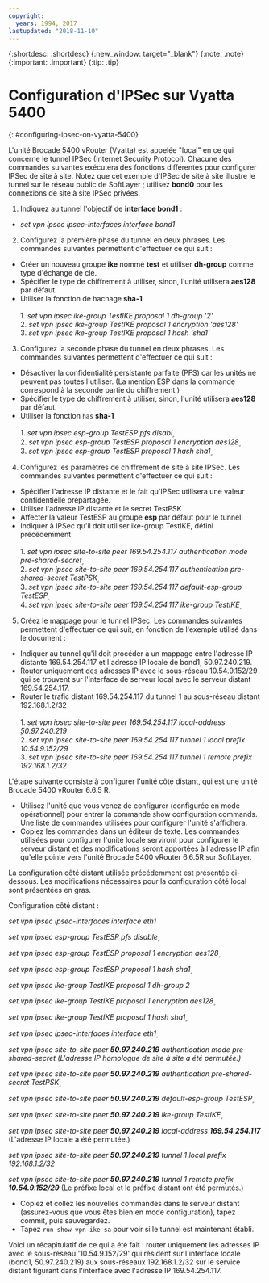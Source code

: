 ```yaml
---
copyright:
  years: 1994, 2017
lastupdated: "2018-11-10"
---
```


{:shortdesc: .shortdesc}
{:new_window: target="_blank"}
{:note: .note}
{:important: .important}
{:tip: .tip}

# Configuration d'IPSec sur Vyatta 5400
{: #configuring-ipsec-on-vyatta-5400}

L'unité Brocade 5400 vRouter (Vyatta) est appelée "local" en ce qui concerne le tunnel IPSec (Internet Security Protocol). Chacune des commandes suivantes exécutera des fonctions différentes pour configurer IPSec de site à site. Notez que cet exemple d'IPSec de site à site illustre le tunnel sur le réseau public de SoftLayer ; utilisez **bond0** pour les connexions de site à site IPSec privées.

1. Indiquez au tunnel l'objectif de **interface bond1** :

  * *set vpn ipsec ipsec-interfaces interface bond1*

2. Configurez la première phase du tunnel en deux phrases. Les commandes suivantes permettent d'effectuer ce qui suit :

  * Créer un nouveau groupe **ike** nommé **test** et utiliser **dh-group** comme type d'échange de clé.
  * Spécifier le type de chiffrement à utiliser, sinon, l'unité utilisera **aes128** par défaut.
  * Utiliser la fonction de hachage **sha-1**<br/><br/>
  1\. *set vpn ipsec ike-group TestIKE proposal 1 dh-group '2'*<br/>
  2\. *set vpn ipsec ike-group TestIKE proposal 1 encryption 'aes128'*<br/>
  3\. *set vpn ipsec ike-group TestIKE proposal 1 hash 'sha1'*<br/>

3. Configurez la seconde phase du tunnel en deux phrases. Les commandes suivantes permettent d'effectuer ce qui suit :

  * Désactiver la confidentialité persistante parfaite (PFS) car les unités ne peuvent pas toutes l'utiliser. (La mention ESP dans la commande correspond à la seconde partie du chiffrement.)
  * Spécifier le type de chiffrement à utiliser, sinon, l'unité utilisera **aes128** par défaut.
  * Utiliser la fonction `has` **sha-1**<br/><br/>
  1\. *set vpn ipsec esp-group TestESP pfs disabl۪*<br/>
  2\. *set vpn ipsec esp-group TestESP proposal 1 encryption aes128۪*<br/>
  3\. *set vpn ipsec esp-group TestESP proposal 1 hash sha1۪*<br/>

4. Configurez les paramètres de chiffrement de site à site IPSec. Les commandes suivantes permettent d'effectuer ce qui suit :

  * Spécifier l'adresse IP distante et le fait qu'IPSec utilisera une valeur confidentielle prépartagée.
  * Utiliser l'adresse IP distante et le secret TestPSK
  * Affecter la valeur TestESP au groupe **esp** par défaut pour le tunnel.
  * Indiquer à IPSec qu'il doit utiliser ike-group TestIKE, défini précédemment<br/><br/>
  1\. *set vpn ipsec site-to-site peer 169.54.254.117 authentication mode pre-shared-secret۪*<br/>
  2\. *set vpn ipsec site-to-site peer 169.54.254.117 authentication pre-shared-secret TestPSK۪*<br/>
  3\. *set vpn ipsec site-to-site peer 169.54.254.117 default-esp-group TestESP۪*<br/>
  4\. *set vpn ipsec site-to-site peer 169.54.254.117 ike-group TestIKE۪*<br/>

5. Créez le mappage pour le tunnel IPSec. Les commandes suivantes permettent d'effectuer ce qui suit, en fonction de l'exemple utilisé dans le document :

  * Indiquer au tunnel qu'il doit procéder à un mappage entre l'adresse IP distante 169.54.254.117 et l'adresse IP locale de bond1, 50.97.240.219.
  * Router uniquement des adresses IP avec le sous-réseau 10.54.9.152/29 qui se trouvent sur l'interface de serveur local avec le serveur distant 169.54.254.117.
  * Router le trafic distant 169.54.254.117 du tunnel 1 au sous-réseau distant 192.168.1.2/32<br/><br/>
  1\. *set vpn ipsec site-to-site peer 169.54.254.117 local-address ۪50.97.240.219*<br/>
  2\. *set vpn ipsec site-to-site peer 169.54.254.117 tunnel 1 local prefix 10.54.9.152/29*<br/>
  3\. *set vpn ipsec site-to-site peer 169.54.254.117 tunnel 1 remote prefix 192.168.1.2/32*<br/>

L'étape suivante consiste à configurer l'unité côté distant, qui est une unité Brocade 5400 vRouter 6.6.5 R.

  * Utilisez l'unité que vous venez de configurer (configurée en mode opérationnel) pour entrer la commande show configuration commands. Une liste de commandes utilisées pour configurer l'unité s'affichera.
  * Copiez les commandes dans un éditeur de texte. Les commandes utilisées pour configurer l'unité locale serviront pour configurer le serveur distant et des modifications seront apportées à l'adresse IP afin qu'elle pointe vers l'unité Brocade 5400 vRouter 6.6.5R sur SoftLayer.

La configuration côté distant utilisée précédemment est présentée ci-dessous. Les modifications nécessaires pour la configuration côté local sont présentées en gras.

Configuration côté distant :

*set vpn ipsec ipsec-interfaces interface eth1*

*set vpn ipsec esp-group TestESP pfs disable۪*

*set vpn ipsec esp-group TestESP proposal 1 encryption aes128۪*

*set vpn ipsec esp-group TestESP proposal 1 hash sha1۪*

*set vpn ipsec ike-group TestIKE proposal 1 dh-group 2*

*set vpn ipsec ike-group TestIKE proposal 1 encryption aes128۪*

*set vpn ipsec ike-group TestIKE proposal 1 hash sha1۪*

*set vpn ipsec ipsec-interfaces interface eth1۪*

*set vpn ipsec site-to-site peer **50.97.240.219** authentication mode pre-shared-secret (L'adresse IP homologue de site à site a été permutée.)*

*set vpn ipsec site-to-site peer **50.97.240.219** authentication pre-shared-secret TestPSK۪*

*set vpn ipsec site-to-site peer **50.97.240.219** default-esp-group TestESP۪*

*set vpn ipsec site-to-site peer **50.97.240.219** ike-group TestIKE۪*

*set vpn ipsec site-to-site peer **50.97.240.219** local-address **169.54.254.117*** (L'adresse IP locale a été permutée.)

*set vpn ipsec site-to-site peer **50.97.240.219** tunnel 1 local prefix 192.168.1.2/32*

*set vpn ipsec site-to-site peer **50.97.240.219** tunnel 1 remote prefix **10.54.9.152/29*** (Le préfixe local et le préfixe distant ont été permutés.)

* Copiez et collez les nouvelles commandes dans le serveur distant (assurez-vous que vous êtes bien en mode configuration), tapez commit, puis sauvegardez.
* Tapez `run show vpn ike sa` pour voir si le tunnel est maintenant établi.

Voici un récapitulatif de ce qui a été fait : router uniquement les adresses IP avec le sous-réseau '10.54.9.152/29' qui résident sur l'interface locale (bond1, 50.97.240.219) aux sous-réseaux 192.168.1.2/32 sur le service distant figurant dans l'interface avec l'adresse IP 169.54.254.117.
